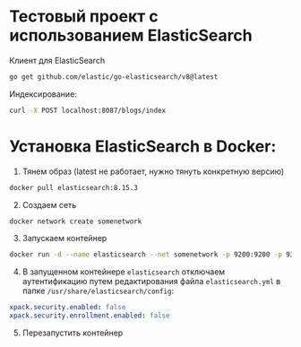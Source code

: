 # Тестовый проект с использованием ElasticSearch

Клиент для ElasticSearch
```bash
go get github.com/elastic/go-elasticsearch/v8@latest
```

Индексирование:
```bash
curl -X POST localhost:8087/blogs/index
```


# Установка ElasticSearch в Docker:
1. Тянем образ (latest не работает, нужно тянуть конкретную версию)
```bash
docker pull elasticsearch:8.15.3
```
2. Создаем сеть
```bash
docker network create somenetwork
```
3. Запускаем контейнер
```bash
docker run -d --name elasticsearch --net somenetwork -p 9200:9200 -p 9300:9300 -e "discovery.type=single-node" elasticsearch:8.15.3
```

4. В запущенном контейнере ```elasticsearch``` отключаем аутентификацию путем редактирования файла ```elasticsearch.yml``` в папке ```/usr/share/elasticsearch/config```:
```yaml
xpack.security.enabled: false
xpack.security.enrollment.enabled: false
```
5. Перезапустить контейнер